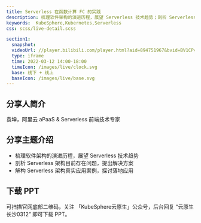 ```yaml
---
title: Serverless 在函数计算 FC 的实践
description: 梳理软件架构的演进历程，展望 Serverless 技术趋势；剖析 Serverless 架构目前存在问题，提出解决方案；解构 Serverless 架构真实应用案例，探讨落地应用。
keywords:  KubeSphere,Kubernetes,Serverless
css: scss/live-detail.scss

section1:
  snapshot: 
  videoUrl: //player.bilibili.com/player.html?aid=894751967&bvid=BV1CP4y1M7ad&cid=550078437&page=1&high_quality=1
  type: iframe
  time: 2022-03-12 14:00-18:00
  timeIcon: /images/live/clock.svg
  base: 线下 + 线上
  baseIcon: /images/live/base.svg
---
```


## 分享人简介

袁坤，阿里云 aPaaS & Serverless 前端技术专家

## 分享主题介绍

- 梳理软件架构的演进历程，展望 Serverless 技术趋势
- 剖析 Serverless 架构目前存在问题，提出解决方案
- 解构 Serverless 架构真实应用案例，探讨落地应用

## 下载 PPT

可扫描官网底部二维码，关注 「KubeSphere云原生」公众号，后台回复 “云原生长沙0312” 即可下载 PPT。

